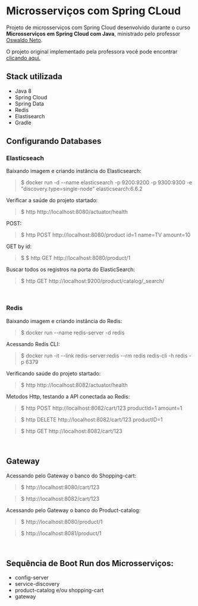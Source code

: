 # Microsserviços com Spring CLoud

Projeto de microsserviços com Spring Cloud desenvolvido durante o curso **Microsserviços em Spring Cloud com Java**, ministrado
pelo professor <a href="https://www.linkedin.com/in/omneto/" target="_blank">Oswaldo Neto</a>.

O projeto original implementado pela professora você pode encontrar
<a href="https://github.com/oswaldoneto/dio-experts">clicando aqui.</a>

## Stack utilizada
  * Java 8
  * Spring Cloud
  * Spring Data
  * Redis
  * Elastisearch
  * Gradle
  

## Configurando Databases

### Elasticseach
Baixando imagem e criando instância do Elasticsearch:
> $ docker run -d --name elasticsearch -p 9200:9200 -p 9300:9300 -e "discovery.type=single-node" elasticsearch:6.6.2

Verificar a saúde do projeto startado:
> $ http http://localhost:8080/actuator/health

POST: 
> $ http POST http://localhost:8080/product id=1 name=TV amount=10

GET by id:
> $ $ http GET http://localhost:8080/product/1 

Buscar todos os registros na porta do ElasticSearch:
> $ http GET http://localhost:9200/product/catalog/_search/

<br>

### Redis 
Baixando imagem e criando instância do Redis:
> $ docker run --name redis-server -d redis

Acessando Redis CLI:
> $ docker run -it --link redis-server:redis --rm redis redis-cli -h redis -p 6379

Verificando saúde do projeto startado:
> $ http http://localhost:8082/actuator/health

Metodos Http, testando a API conectada ao Redis:
> $ http POST http://localhost:8082/cart/123 productId=1 amount=1

> $ http DELETE http://localhost:8082/cart/123 productID=1

> $ http GET http://localhost:8082/cart/123 

<br>

## Gateway
Acessando pelo Gateway o banco do Shopping-cart:
> $ http://localhost:8080/cart/123

> $ http://localhost:8082/cart/123

Acessando pelo Gateway o banco do Product-catalog:
> $ http://localhost:8080/product/1

> $ http://localhost:8081/product/1

<br>

## Sequência de Boot Run dos Microsserviços:
- config-server
- service-discovery
- product-catalog e/ou shopping-cart
- gateway
